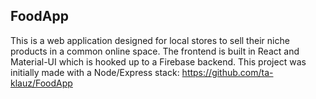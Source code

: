 ## FoodApp

This is a web application designed for local stores to sell their niche products in a common online space. The frontend is built in React and Material-UI which is hooked up to a Firebase backend. This project was initially made with a Node/Express stack: https://github.com/ta-klauz/FoodApp
